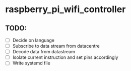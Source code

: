 # raspberry_pi_wifi_controller

## TODO:

- [ ] Decide on language
- [ ] Subscribe to data stream from datacentre
- [ ] Decode data from datastream
- [ ] Isolate current instruction and set pins accordingly
- [ ] Write systemd file